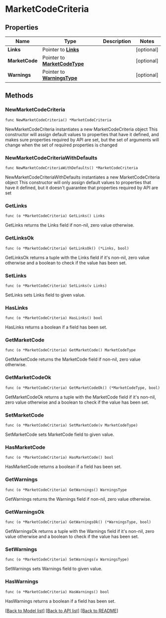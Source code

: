 # MarketCodeCriteria

## Properties

Name | Type | Description | Notes
------------ | ------------- | ------------- | -------------
**Links** | Pointer to [**Links**](Links.md) |  | [optional] 
**MarketCode** | Pointer to [**MarketCodeType**](MarketCodeType.md) |  | [optional] 
**Warnings** | Pointer to [**WarningsType**](WarningsType.md) |  | [optional] 

## Methods

### NewMarketCodeCriteria

`func NewMarketCodeCriteria() *MarketCodeCriteria`

NewMarketCodeCriteria instantiates a new MarketCodeCriteria object
This constructor will assign default values to properties that have it defined,
and makes sure properties required by API are set, but the set of arguments
will change when the set of required properties is changed

### NewMarketCodeCriteriaWithDefaults

`func NewMarketCodeCriteriaWithDefaults() *MarketCodeCriteria`

NewMarketCodeCriteriaWithDefaults instantiates a new MarketCodeCriteria object
This constructor will only assign default values to properties that have it defined,
but it doesn't guarantee that properties required by API are set

### GetLinks

`func (o *MarketCodeCriteria) GetLinks() Links`

GetLinks returns the Links field if non-nil, zero value otherwise.

### GetLinksOk

`func (o *MarketCodeCriteria) GetLinksOk() (*Links, bool)`

GetLinksOk returns a tuple with the Links field if it's non-nil, zero value otherwise
and a boolean to check if the value has been set.

### SetLinks

`func (o *MarketCodeCriteria) SetLinks(v Links)`

SetLinks sets Links field to given value.

### HasLinks

`func (o *MarketCodeCriteria) HasLinks() bool`

HasLinks returns a boolean if a field has been set.

### GetMarketCode

`func (o *MarketCodeCriteria) GetMarketCode() MarketCodeType`

GetMarketCode returns the MarketCode field if non-nil, zero value otherwise.

### GetMarketCodeOk

`func (o *MarketCodeCriteria) GetMarketCodeOk() (*MarketCodeType, bool)`

GetMarketCodeOk returns a tuple with the MarketCode field if it's non-nil, zero value otherwise
and a boolean to check if the value has been set.

### SetMarketCode

`func (o *MarketCodeCriteria) SetMarketCode(v MarketCodeType)`

SetMarketCode sets MarketCode field to given value.

### HasMarketCode

`func (o *MarketCodeCriteria) HasMarketCode() bool`

HasMarketCode returns a boolean if a field has been set.

### GetWarnings

`func (o *MarketCodeCriteria) GetWarnings() WarningsType`

GetWarnings returns the Warnings field if non-nil, zero value otherwise.

### GetWarningsOk

`func (o *MarketCodeCriteria) GetWarningsOk() (*WarningsType, bool)`

GetWarningsOk returns a tuple with the Warnings field if it's non-nil, zero value otherwise
and a boolean to check if the value has been set.

### SetWarnings

`func (o *MarketCodeCriteria) SetWarnings(v WarningsType)`

SetWarnings sets Warnings field to given value.

### HasWarnings

`func (o *MarketCodeCriteria) HasWarnings() bool`

HasWarnings returns a boolean if a field has been set.


[[Back to Model list]](../README.md#documentation-for-models) [[Back to API list]](../README.md#documentation-for-api-endpoints) [[Back to README]](../README.md)


